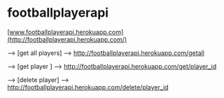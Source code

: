 # footballplayerapi

[www.footballplayerapi.herokuapp.com](http://footballplayerapi.herokuapp.com/)

--> [get all players] --> http://footballplayerapi.herokuapp.com/getall

--> [get player ] --> http://footballplayerapi.herokuapp.com/get/player_id

--> [delete player] --> http://footballplayerapi.herokuapp.com/delete/player_id
